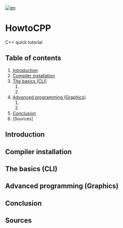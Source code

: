 [![en](https://img.shields.io/badge/lang-en-gre.svg)](https://github.com/trifoil/HowtoCPP/blob/main/README.md) 
# HowtoCPP
C++ quick tutorial

## Table of contents

1. [Introduction](#intro)
1. [Compiler installation](#compiler)
2. [The basics (CLI)](#basics)
   1. [](#)
   2. [](#)
3. [Advanced programming (Graphics)](#)
   1. [](#)
   2. [](#)
4. [Conclusion](#conclusion)
5. [Sources]

## Introduction



## Compiler installation
## The basics (CLI)
## Advanced programming (Graphics)
## Conclusion
## Sources